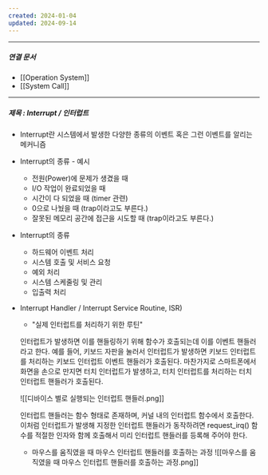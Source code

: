 ```yaml
---
created: 2024-01-04
updated: 2024-09-14
---
```



----
##### 연결 문서


- [[Operation System]]
- [[System Call]]
---

##### 제목 : Interrupt / 인터럽트


- Interrupt란
	시스템에서 발생한 다양한 종류의 이벤트 혹은 그런 이벤트를 알리는 메커니즘

- Interrupt의 종류 - 예시
	- 전원(Power)에 문제가 생겼을 때
	- I/O 작업이 완료되었을 때
	- 시간이 다 되었을 때 (timer 관련)
	- 0으로 나눴을 때 (trap이라고도 부른다.)
	- 잘못된 메모리 공간에 접근을 시도할 때 (trap이라고도 부른다.)

- Interrupt의 종류
	- 하드웨어 이벤트 처리
	- 시스템 호출 및 서비스 요청
	- 예외 처리
	- 시스템 스케줄링 및 관리 
	- 입출력 처리

- Interrupt Handler / Interrupt Service Routine, ISR)

	- "실제 인터럽트를 처리하기 위한 루틴"
	
	인터럽트가 발생하면 이를 핸들링하기 위해 함수가 호출되는데 이를 이벤트 핸들러라고 한다.
	예를 들어, 키보드 자판을 눌러서 인터럽트가 발생하면 키보드 인터럽트를 처리하는
	키보드 인터럽트 이벤트 핸들러가 호출된다. 
	마찬가지로 스마트폰에서 화면을 손으로 만지면 터치 인터럽트가 발생하고, 
	터치 인터럽트를 처리하는 터치 인터럽트 핸들러가 호출된다.
	
	![[디바이스 별로 실행되는 인터럽트 핸들러.png]]

	인터럽트 핸들러는 함수 형태로 존재하며, 커널 내의 인터럽트 함수에서 호출한다.
	이처럼 인터럽트가 발생해 지정한 인터럽트 핸들러가 동작하려면 request_irq() 함수를 
	적절한 인자와 함께 호출해서 미리 인터럽트 핸들러를 등록해 주어야 한다.
	
	
	
	- 마우스를 움직였을 때 마우스 인터럽트 핸들러를 호출하는 과정
	![[마우스를 움직였을 때 마우스 인터럽트 핸들러를 호출하는 과정.png]]
	

